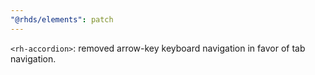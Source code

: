 ```yaml
---
"@rhds/elements": patch
---
```


`<rh-accordion>`: removed arrow-key keyboard navigation in favor of tab navigation.
